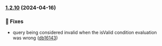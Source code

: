 ### [1.2.10](https://github.com/jayrchamp/parse-query/compare/v1.2.9...v1.2.10) (2024-04-16)


### 🐞 Fixes

* query being considered invalid when the isValid condition evaluation was wrong ([db16143](https://github.com/jayrchamp/parse-query/commit/db16143584088a35fe0a1b7cc9f3a553be90c7bf))


